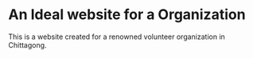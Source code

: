 # An Ideal website for a Organization
 This is a website created for a renowned volunteer organization in Chittagong.
